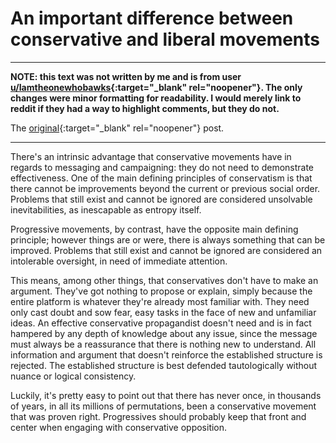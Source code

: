 # An important difference between conservative and liberal movements

-------------------------------------------------------------------------------

**NOTE: this text was not written by me and is from user
[u/Iamtheonewhobawks](https://old.reddit.com/user/Iamtheonewhobawks){:target="_blank"
rel="noopener"}. The only changes were minor formatting for
readability.  I would merely link to reddit if they had a way to
highlight comments, but they do not.**

The
[original](https://old.reddit.com/r/bestof/comments/vmnrba/ugodemperornixon_describes_how_the_republican/ie2p1wf/){:target="_blank" rel="noopener"} post.

-------------------------------------------------------------------------------

There's  an intrinsic  advantage that  conservative movements  have in
regards to messaging and campaigning:  they do not need to demonstrate
effectiveness. One of the main  defining principles of conservatism is
that  there cannot  be  improvements beyond  the  current or  previous
social  order. Problems  that still  exist and  cannot be  ignored are
considered  unsolvable  inevitabilities,  as  inescapable  as  entropy
itself.

Progressive movements, by contrast, have the opposite main defining
principle; however things are or were, there is always something that
can be improved. Problems that still exist and cannot be ignored are
considered an intolerable oversight, in need of immediate attention.

This means, among other things, that conservatives don't have to make
an argument. They've got nothing to propose or explain, simply because
the entire platform is whatever they're already most familiar
with. They need only cast doubt and sow fear, easy tasks in the face
of new and unfamiliar ideas. An effective conservative propagandist
doesn't need and is in fact hampered by any depth of knowledge about
any issue, since the message must always be a reassurance that there
is nothing new to understand. All information and argument that
doesn't reinforce the established structure is rejected. The
established structure is best defended tautologically without nuance
or logical consistency.

Luckily, it's pretty easy to point out that there has never once, in
thousands of years, in all its millions of permutations, been a
conservative movement that was proven right. Progressives should
probably keep that front and center when engaging with conservative
opposition.
